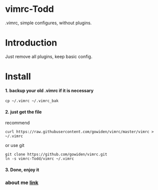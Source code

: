 vimrc-Todd
==============

.vimrc, simple configures, without plugins.

# Introduction

Just remove all plugins, keep basic config.

# Install

#### 1. backup your old .vimrc if it is necessary

```
cp ~/.vimrc ~/.vimrc_bak
```

#### 2. just get the file

recommend
```
curl https://raw.githubusercontent.com/gowiden/vimrc/master/vimrc > ~/.vimrc
```
or  use git

```
git clone https://github.com/gowiden/vimrc.git
ln -s vimrc-Todd/vimrc ~/.vimrc
```

#### 3. Done, enjoy it



### about me [link](https://about.me/vimer)
